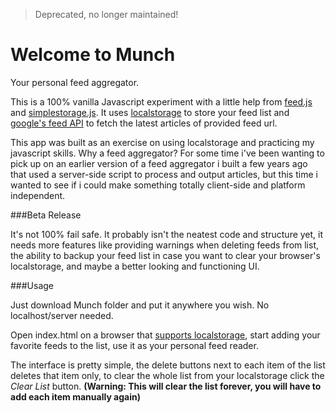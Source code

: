> Deprecated, no longer maintained!

Welcome to Munch
=====

Your personal feed aggregator.

This is a 100% vanilla Javascript experiment with a little help from <a href="http://github.com/evandrolg/Feed">feed.js</a> and <a href="https://github.com/andris9/simpleStorage">simplestorage.js</a>. It uses <a href="https://developer.mozilla.org/en-US/docs/Web/Guide/API/DOM/Storage#localStorage">localstorage</a> to store your feed list and <a href="https://developers.google.com/feed/v1/jsondevguide#resultJson">google's feed API</a> to fetch the latest articles of provided feed url.

This app was built as an exercise on using localstorage and practicing my javascript skills. Why a feed aggregator? For some time i've been wanting to pick up on an earlier version of a feed aggregator i built a few years ago that used a server-side script to process and output articles, but this time i wanted to see if i could make something totally client-side and platform independent.

###Beta Release

It's not 100% fail safe. It probably isn't the neatest code and structure yet, it needs more features like providing warnings when deleting feeds from list, the ability to backup your feed list in case you want to clear your browser's localstorage, and maybe a better looking and functioning UI.

###Usage

Just download Munch folder and put it anywhere you wish. No localhost/server needed.

Open index.html on a browser that <a href="http://caniuse.com/#search=localstorage">supports localstorage</a>, start adding your favorite feeds to the list, use it as your personal feed reader.

The interface is pretty simple, the delete buttons next to each item of the list deletes that item only, to clear the whole list from your localstorage click the <em>Clear List</em> button. <strong>(Warning: This will clear the list forever, you will have to add each item manually again)</strong>
